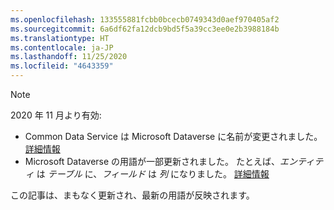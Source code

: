 ```yaml
---
ms.openlocfilehash: 133555881fcbb0bcecb0749343d0aef970405af2
ms.sourcegitcommit: 6a6df62fa12dcb9bd5f5a39cc3ee0e2b3988184b
ms.translationtype: HT
ms.contentlocale: ja-JP
ms.lasthandoff: 11/25/2020
ms.locfileid: "4643359"
---
```

> [!NOTE]
> 2020 年 11 月より有効:
> - Common Data Service は Microsoft Dataverse に名前が変更されました。 [詳細情報](https://aka.ms/PAuAppBlog)
> - Microsoft Dataverse の用語が一部更新されました。 たとえば、*エンティティ* は *テーブル* に、*フィールド* は *列* になりました。 [詳細情報](https://go.microsoft.com/fwlink/?linkid=2147247)
>
> この記事は、まもなく更新され、最新の用語が反映されます。
